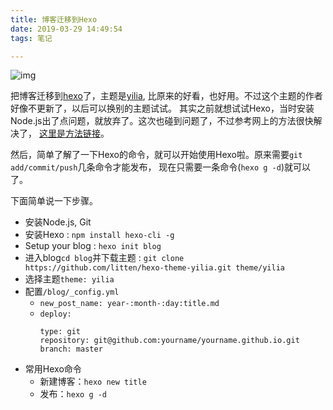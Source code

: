 ```yaml
---
title: 博客迁移到Hexo
date: 2019-03-29 14:49:54
tags: 笔记

---
```


![img](/images/path.jpg)

把博客迁移到[hexo](https://github.com/hexojs/hexo)了，主题是[yilia](https://github.com/litten/hexo-theme-yilia), 
比原来的好看，也好用。不过这个主题的作者好像不更新了，以后可以换别的主题试试。
其实之前就想试试Hexo，当时安装Node.js出了点问题，就放弃了。这次也碰到问题了，不过参考网上的方法很快解决了，
[这里是方法链接](https://www.jianshu.com/p/31744aa44824)。

<!-- more -->
然后，简单了解了一下Hexo的命令，就可以开始使用Hexo啦。原来需要`git add/commit/push`几条命令才能发布，
现在只需要一条命令(`hexo g -d`)就可以了。

下面简单说一下步骤。
* 安装Node.js, Git
* 安装Hexo : `npm install hexo-cli -g`
* Setup your blog : `hexo init blog` 
* 进入blog`cd blog`并下载主题 : `git clone https://github.com/litten/hexo-theme-yilia.git theme/yilia`
* 选择主题`theme: yilia`
* 配置`/blog/_config.yml`
    * `new_post_name: year-:month-:day:title.md`
    * `deploy:`
        ```
        type: git
        repository: git@github.com:yourname/yourname.github.io.git
        branch: master
        ```
* 常用Hexo命令
    * 新建博客：`hexo new title`
    * 发布：`hexo g -d`
